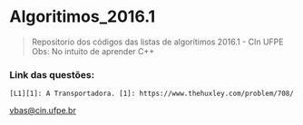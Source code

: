 # Algoritimos_2016.1
> Repositorio dos códigos das listas de algorítimos 2016.1 - CIn UFPE  
> Obs: No intuito de aprender C++

### Link das questões:
	
	[L1][1]: A Transportadora. [1]: https://www.thehuxley.com/problem/708/


<vbas@cin.ufpe.br>
